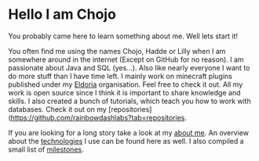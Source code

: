 # Hello I am Chojo

You probably came here to learn something about me. Well lets start it!

You often find me using the names Chojo, Hadde or Lilly when I am somewhere around in the internet (Except on GitHub for no reason).
I am passionate about Java and SQL (yes...).
Also like nearly everyone I want to do more stuff than I have time left.
I mainly work on minecraft plugins published under my [Eldoria](https://github.com/eldoriarpg) organisation. 
Feel free to check it out. 
All my work is open source since I think it is important to share knowledge and skills. 
I also created a bunch of tutorials, which teach you how to work with databases.
Check it out on my [repositories](https://github.com/rainbowdashlabs?tab=repositories.


If you are looking for a long story take a look at my [about me](my_story.md).
An overview about the [technologies](languages.md) I use can be found here as well.
I also compiled a small list of [milestones](milestones.md).
